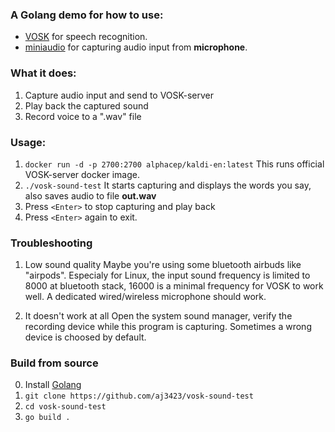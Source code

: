 ###  A Golang demo for how to use:
 - [VOSK](https://alphacephei.com/vosk/ "VOSK")  for speech recognition.
 - [miniaudio](https://github.com/mackron/miniaudio "miniaudio") for capturing audio input from **microphone**.

  
### What it does:
1. Capture audio input and send to VOSK-server
2. Play back the captured sound
3. Record voice to a ".wav" file


### Usage:
1.  `docker run -d -p 2700:2700 alphacep/kaldi-en:latest`
	This runs official VOSK-server docker image.
2.  `./vosk-sound-test`
It starts capturing and displays the words you say, also saves audio to file **out.wav**
3. Press `<Enter>` to stop capturing and play back
4. Press `<Enter>` again to exit.

### Troubleshooting

1. Low sound quality
Maybe you're using some bluetooth airbuds like "airpods". Especialy for Linux, the input sound frequency is limited to 8000 at bluetooth stack, 16000 is a minimal frequency for VOSK to work well. A dedicated wired/wireless microphone should work.

2. It doesn't work at all
Open the system sound manager, verify the recording device while this program is capturing. Sometimes a wrong device is choosed by default.

### Build from source
0. Install [Golang](https://go.dev/dl/ "Golang") 
1. `git clone https://github.com/aj3423/vosk-sound-test`
2. `cd vosk-sound-test`
3. `go build .`